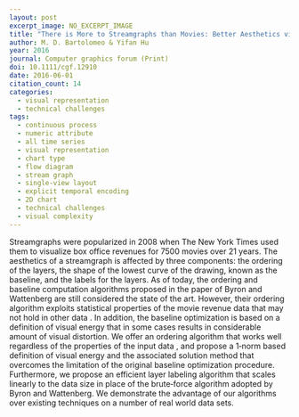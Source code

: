 ```yaml
---
layout: post
excerpt_image: NO_EXCERPT_IMAGE
title: "There is More to Streamgraphs than Movies: Better Aesthetics via Ordering and Lassoing"
author: M. D. Bartolomeo & Yifan Hu
year: 2016
journal: Computer graphics forum (Print)
doi: 10.1111/cgf.12910
date: 2016-06-01
citation_count: 14
categories:
  - visual representation
  - technical challenges
tags:
  - continuous process
  - numeric attribute
  - all time series
  - visual representation
  - chart type
  - flow diagram
  - stream graph
  - single-view layout
  - explicit temporal encoding
  - 2D chart
  - technical challenges
  - visual complexity
---
```

Streamgraphs were popularized in 2008 when The New York Times used them to visualize box office revenues for 7500 movies over 21 years. The aesthetics of a streamgraph is affected by three components: the ordering of the layers, the shape of the lowest curve of the drawing, known as the baseline, and the labels for the layers. As of today, the ordering and baseline computation algorithms proposed in the paper of Byron and Wattenberg are still considered the state of the art. However, their ordering algorithm exploits statistical properties of the movie revenue data that may not hold in other data . In addition, the baseline optimization is based on a definition of visual energy that in some cases results in considerable amount of visual distortion. We offer an ordering algorithm that works well regardless of the properties of the input data , and propose a 1‐norm based definition of visual energy and the associated solution method that overcomes the limitation of the original baseline optimization procedure. Furthermore, we propose an efficient layer labeling algorithm that scales linearly to the data size in place of the brute‐force algorithm adopted by Byron and Wattenberg. We demonstrate the advantage of our algorithms over existing techniques on a number of real world data sets.
